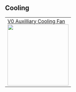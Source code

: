 ## Cooling

<table>
  <tr>
    <td><a href="https://github.com/JackJack3231/V0-Auxilliary-Fan">V0 Auxilliary Cooling Fan</br>
      <img src="https://media.printables.com/media/prints/568090/images/4604519_01c438c9-02f4-4510-aaa0-ffc84f3f0801/thumbs/inside/1280x960/jpg/20230904_213103.webp" style="width:200px;"/></a></br></td>
    
  </tr>
</table>
